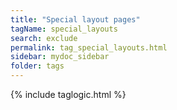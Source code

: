 ```yaml
---
title: "Special layout pages"
tagName: special_layouts
search: exclude
permalink: tag_special_layouts.html
sidebar: mydoc_sidebar
folder: tags
---
```


{% include taglogic.html %}

